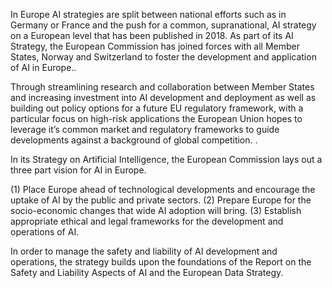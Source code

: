 In Europe AI strategies are split between national efforts such as in Germany or France and the push for a common, supranational, AI strategy on a European level that has been published  in 2018. As part of its AI Strategy, the European Commission has joined forces with all Member States, Norway and Switzerland to foster the development and application of AI in Europe..

Through streamlining research and collaboration between Member States and increasing investment into AI development and deployment as well as building out policy options for a future EU regulatory framework, with a particular focus on high-risk applications the European Union hopes to leverage it’s common market and regulatory frameworks to guide developments against a background of global competition. . 

In its Strategy on Artificial Intelligence, the European Commission lays out a three part vision for AI in Europe.

(1) Place Europe ahead of technological developments and encourage the uptake of AI by the public and private sectors. 
(2) Prepare Europe for the socio-economic changes that wide AI adoption will bring. 
(3) Establish appropriate ethical and legal frameworks for the development and operations of AI. 

In order to manage the safety and liability of AI development and operations, the strategy builds upon the foundations of the Report on the Safety and Liability Aspects of AI and the European Data Strategy.
